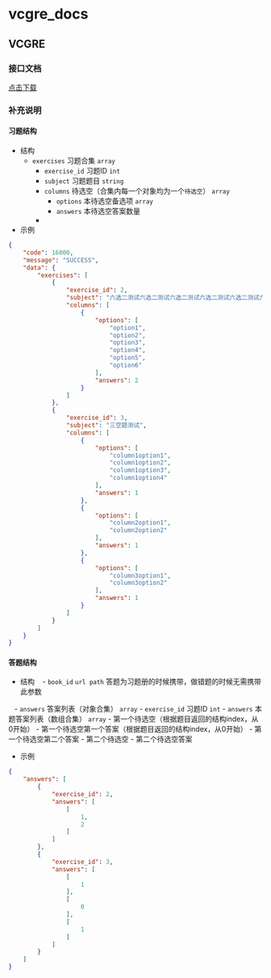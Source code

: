 # vcgre_docs

VCGRE
---

### 接口文档
[点击下载](https://git.backzero.com/liasica/vcgre/raw/master/web/api.paw)

### 补充说明

#### 习题结构
- 结构
    - `exercises` 习题合集 `array`
        - `exercise_id` 习题ID `int`
        - `subject` 习题题目 `string`
        - `columns` 待选空（合集内每一个对象均为一个`待选空`） `array`
            - `options` 本待选空备选项 `array`
            - `answers` 本待选空答案数量
        -     
- 示例
```json
{
    "code": 16000,
    "message": "SUCCESS",
    "data": {
        "exercises": [
            {
                "exercise_id": 2,
                "subject": "六选二测试六选二测试六选二测试六选二测试六选二测试六选二测试六选二测试六选二测试六选二测试六选二测试六选二测试六选二测试六选二测试六选二测试六选二测试六选二测试六选二测试六选二测试六选二测试六选二测试六选二测试六选二测试六选二测试六选二测试六选二测试六选二测试六选二测试六选二测试六选二测试六选二测试六选二测试六选二测试六选二测试六选二测试六选二测试六选二测试六选二测试六选二测试六选二测试六选二测试六选二测试六选二测试六选二测试六选二测试六选二测试六选二测试六选二测试六选二测试六选二测试六选二测试六选二测试六选二测试六选二测试六选二测试六选二测试六选二测试六选二测试六选二测试六选二测试六选二测试六选二测试六选二测试六选二测试六选二测试六选二测试六选二测试六选二测试六选二测试六选二测试六选二测试六选二测试六选二测试六选二测试六选二测试六选二测试六选二测试六选二测试六选二测试六选二测试六选二测试六选二测试六选二测试六选二测试六选二测试六选二测试六选二测试六选二测试六选二测试六选二测试六选二测试六选二测试六选二测试六选二测试六选二测试六选二测试六选二测试六选二测试六选二测试六选二测试六选二测试六选二测试六选二测试六选二测试六选二测试六选二测试六选二测试六选二测试六选二测试六选二测试六选二测试六选二测试六选二测试六选二测试六选二测试六选二测试六选二测试六选二测试六选二测试六选二测试六选二测试六选二测试六选二测试六选二测试六选二测试六选二测试六选二测试六选二测试六选二测试六选二测试六选二测试六选二测试六选二测试六选二测试六选二测试六选二测试六选二测试六选二测试六选二测试六选二测试六选二测试六选二测试六选二测试六选二测试六选二测试六选二测试六选二测试六选二测试六选二测试六选二测试六选二测试六选二测试六选二测试六选二测试六选二测试六选二测试六选二测试六选二测试六选二测试六选二测试六选二测试六选二测试六选二测试六选二测试六选二测试六选二测试六选二测试六选二测试六选二测试六选二测试六选二测试六选二测试六选二测试六选二测试六选二测试六选二测试六选二测试六选二测试六选二测试六选二测试六选二测试六选二测试六选二测试六选二测试六选二测试六选二测试六选二测试六选二测试六选二测试六选二测试六选二测试六选二测试六选二测试六选二测试六选二测试六选二测试六选二测试六选二测试六选二测试六选二测试六选二测试六选二测试六选二测试六选二测试六选二测试六选二测试六选二测试六选二测试六选二测试六选二测试六选二测试六选二测试六选二测试六选二测试六选二测试六选二测试六选二测试六选二测试六选二测试六选二测试六选二测试",
                "columns": [
                    {
                        "options": [
                            "option1",
                            "option2",
                            "option3",
                            "option4",
                            "option5",
                            "option6"
                        ],
                        "answers": 2
                    }
                ]
            },
            {
                "exercise_id": 3,
                "subject": "三空题测试",
                "columns": [
                    {
                        "options": [
                            "column1option1",
                            "column1option2",
                            "column1option3",
                            "column1option4"
                        ],
                        "answers": 1
                    },
                    {
                        "options": [
                            "column2option1",
                            "column2option2"
                        ],
                        "answers": 1
                    },
                    {
                        "options": [
                            "column3option1",
                            "column3option2"
                        ],
                        "answers": 1
                    }
                ]
            }
        ]
    }
}
```

#### 答题结构

- 结构
    - `book_id` `url path` 答题为习题册的时候携带，做错题的时候无需携带此参数

    - `answers` 答案列表（对象合集） `array`
        - `exercise_id` 习题ID `int`
        - `answers` 本题答案列表（数组合集） `array`
            - 第一个待选空（根据题目返回的结构index，从0开始）
                - 第一个待选空第一个答案（根据题目返回的结构index，从0开始）
                - 第一个待选空第二个答案
            - 第二个待选空
                - 第二个待选空答案
- 示例
```json
{
    "answers": [
        {
            "exercise_id": 2,
            "answers": [
                [
                    1,
                    2
                ]
            ]
        },
        {
            "exercise_id": 3,
            "answers": [
                [
                    1
                ],
                [
                    0
                ],
                [
                    1
                ]
            ]
        }
    ]
}
```

